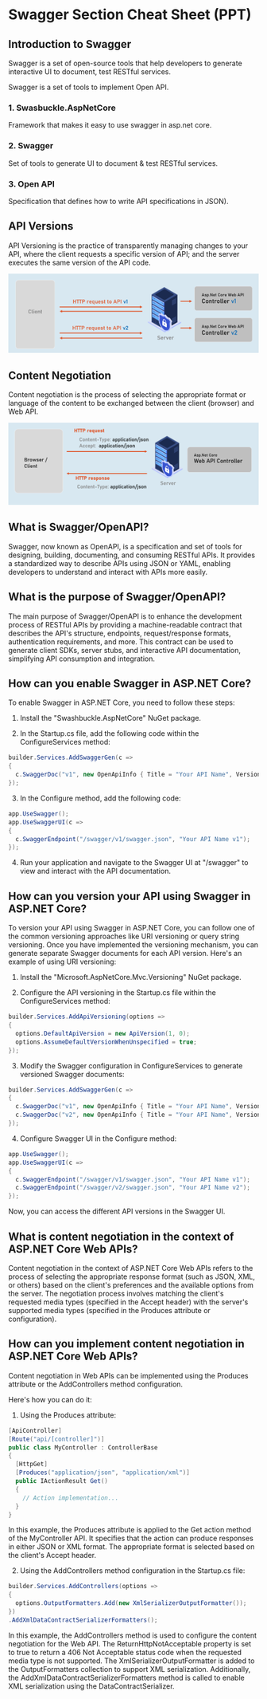 # Swagger Section Cheat Sheet (PPT)
## Introduction to Swagger
Swagger is a set of open-source tools that help developers to generate interactive UI to document, test RESTful services.

Swagger is a set of tools to implement Open API.



### 1. Swasbuckle.AspNetCore

Framework that makes it easy to use swagger in asp.net core.



### 2. Swagger

Set of tools to generate UI to document & test RESTful services.



### 3. Open API

Specification that defines how to write API specifications in JSON).





## API Versions
API Versioning is the practice of transparently managing changes to your API, where the client requests a specific version of API; and the server executes the same version of the API code.



![api_versions](assets/api_versions.png)






## Content Negotiation
Content negotiation is the process of selecting the appropriate format or language of the content to be exchanged between the client (browser) and Web API.


![content_negotiation](assets/content_negotiation.png)


## What is Swagger/OpenAPI?
Swagger, now known as OpenAPI, is a specification and set of tools for designing, building, documenting, and consuming RESTful APIs. It provides a standardized way to describe APIs using JSON or YAML, enabling developers to understand and interact with APIs more easily.

## What is the purpose of Swagger/OpenAPI?
The main purpose of Swagger/OpenAPI is to enhance the development process of RESTful APIs by providing a machine-readable contract that describes the API's structure, endpoints, request/response formats, authentication requirements, and more. This contract can be used to generate client SDKs, server stubs, and interactive API documentation, simplifying API consumption and integration.
## How can you enable Swagger in ASP.NET Core?
To enable Swagger in ASP.NET Core, you need to follow these steps:



1. Install the "Swashbuckle.AspNetCore" NuGet package.



2. In the Startup.cs file, add the following code within the ConfigureServices method:

```c#
builder.Services.AddSwaggerGen(c =>
{
  c.SwaggerDoc("v1", new OpenApiInfo { Title = "Your API Name", Version = "v1" });
});
```

3. In the Configure method, add the following code:

```c#
app.UseSwagger();
app.UseSwaggerUI(c =>
{
  c.SwaggerEndpoint("/swagger/v1/swagger.json", "Your API Name v1");
});
```

4. Run your application and navigate to the Swagger UI at "/swagger" to view and interact with the API documentation.


## How can you version your API using Swagger in ASP.NET Core?
To version your API using Swagger in ASP.NET Core, you can follow one of the common versioning approaches like URI versioning or query string versioning. Once you have implemented the versioning mechanism, you can generate separate Swagger documents for each API version. Here's an example of using URI versioning:



1. Install the "Microsoft.AspNetCore.Mvc.Versioning" NuGet package.



2. Configure the API versioning in the Startup.cs file within the ConfigureServices method:

```c#
builder.Services.AddApiVersioning(options =>
{
  options.DefaultApiVersion = new ApiVersion(1, 0);
  options.AssumeDefaultVersionWhenUnspecified = true;
});
```

3. Modify the Swagger configuration in ConfigureServices to generate versioned Swagger documents:
```c#
builder.Services.AddSwaggerGen(c =>
{
  c.SwaggerDoc("v1", new OpenApiInfo { Title = "Your API Name", Version = "v1" });
  c.SwaggerDoc("v2", new OpenApiInfo { Title = "Your API Name", Version = "v2" });
});
```

4. Configure Swagger UI in the Configure method:
```c#
app.UseSwagger();
app.UseSwaggerUI(c =>
{
  c.SwaggerEndpoint("/swagger/v1/swagger.json", "Your API Name v1");
  c.SwaggerEndpoint("/swagger/v2/swagger.json", "Your API Name v2");
});
```

Now, you can access the different API versions in the Swagger UI.


## What is content negotiation in the context of ASP.NET Core Web APIs?
Content negotiation in the context of ASP.NET Core Web APIs refers to the process of selecting the appropriate response format (such as JSON, XML, or others) based on the client's preferences and the available options from the server. The negotiation process involves matching the client's requested media types (specified in the Accept header) with the server's supported media types (specified in the Produces attribute or configuration).

## How can you implement content negotiation in ASP.NET Core Web APIs?
Content negotiation in Web APIs can be implemented using the Produces attribute or the AddControllers method configuration.

Here's how you can do it:



1. Using the Produces attribute:
```c#
[ApiController]
[Route("api/[controller]")]
public class MyController : ControllerBase
{
  [HttpGet]
  [Produces("application/json", "application/xml")]
  public IActionResult Get()
  {
    // Action implementation...
  }
}
```
In this example, the Produces attribute is applied to the Get action method of the MyController API. It specifies that the action can produce responses in either JSON or XML format. The appropriate format is selected based on the client's Accept header.



2. Using the AddControllers method configuration in the Startup.cs file:
```c#
builder.Services.AddControllers(options =>
{
  options.OutputFormatters.Add(new XmlSerializerOutputFormatter());
})
.AddXmlDataContractSerializerFormatters();
```

In this example, the AddControllers method is used to configure the content negotiation for the Web API. The ReturnHttpNotAcceptable property is set to true to return a 406 Not Acceptable status code when the requested media type is not supported. The XmlSerializerOutputFormatter is added to the OutputFormatters collection to support XML serialization. Additionally, the AddXmlDataContractSerializerFormatters method is called to enable XML serialization using the DataContractSerializer.